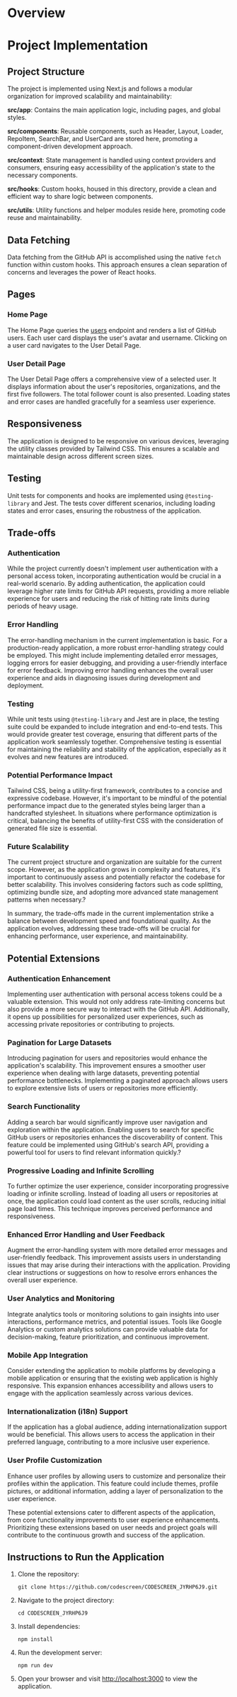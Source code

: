 # Overview

<!-- Please add a write-up of your implementation here. Please also include any instructions needed to run the application. -->

# Project Implementation

## Project Structure

The project is implemented using Next.js and follows a modular organization for improved scalability and maintainability:

**src/app**: Contains the main application logic, including pages, and global styles.

**src/components**: Reusable components, such as Header, Layout, Loader, RepoItem, SearchBar, and UserCard are stored here, promoting a component-driven development approach.

**src/context**: State management is handled using context providers and consumers, ensuring easy accessibility of the application's state to the necessary components.

**src/hooks**: Custom hooks, housed in this directory, provide a clean and efficient way to share logic between components.

**src/utils**: Utility functions and helper modules reside here, promoting code reuse and maintainability.

## Data Fetching

Data fetching from the GitHub API is accomplished using the native `fetch` function within custom hooks. This approach ensures a clean separation of concerns and leverages the power of React hooks.

## Pages

### Home Page

The Home Page queries the [users](https://api.github.com/users) endpoint and renders a list of GitHub users. Each user card displays the user's avatar and username. Clicking on a user card navigates to the User Detail Page.

### User Detail Page

The User Detail Page offers a comprehensive view of a selected user. It displays information about the user's repositories, organizations, and the first five followers. The total follower count is also presented. Loading states and error cases are handled gracefully for a seamless user experience.

## Responsiveness

The application is designed to be responsive on various devices, leveraging the utility classes provided by Tailwind CSS. This ensures a scalable and maintainable design across different screen sizes.

## Testing

Unit tests for components and hooks are implemented using `@testing-library` and Jest. The tests cover different scenarios, including loading states and error cases, ensuring the robustness of the application.

## Trade-offs

### Authentication

While the project currently doesn't implement user authentication with a personal access token, incorporating authentication would be crucial in a real-world scenario. By adding authentication, the application could leverage higher rate limits for GitHub API requests, providing a more reliable experience for users and reducing the risk of hitting rate limits during periods of heavy usage.

### Error Handling

The error-handling mechanism in the current implementation is basic. For a production-ready application, a more robust error-handling strategy could be employed. This might include implementing detailed error messages, logging errors for easier debugging, and providing a user-friendly interface for error feedback. Improving error handling enhances the overall user experience and aids in diagnosing issues during development and deployment.

### Testing

While unit tests using `@testing-library` and Jest are in place, the testing suite could be expanded to include integration and end-to-end tests. This would provide greater test coverage, ensuring that different parts of the application work seamlessly together. Comprehensive testing is essential for maintaining the reliability and stability of the application, especially as it evolves and new features are introduced.

### Potential Performance Impact

Tailwind CSS, being a utility-first framework, contributes to a concise and expressive codebase. However, it's important to be mindful of the potential performance impact due to the generated styles being larger than a handcrafted stylesheet. In situations where performance optimization is critical, balancing the benefits of utility-first CSS with the consideration of generated file size is essential.

### Future Scalability

The current project structure and organization are suitable for the current scope. However, as the application grows in complexity and features, it's important to continuously assess and potentially refactor the codebase for better scalability. This involves considering factors such as code splitting, optimizing bundle size, and adopting more advanced state management patterns when necessary.?

In summary, the trade-offs made in the current implementation strike a balance between development speed and foundational quality. As the application evolves, addressing these trade-offs will be crucial for enhancing performance, user experience, and maintainability.

## Potential Extensions

### Authentication Enhancement

Implementing user authentication with personal access tokens could be a valuable extension. This would not only address rate-limiting concerns but also provide a more secure way to interact with the GitHub API. Additionally, it opens up possibilities for personalized user experiences, such as accessing private repositories or contributing to projects.

### Pagination for Large Datasets

Introducing pagination for users and repositories would enhance the application's scalability. This improvement ensures a smoother user experience when dealing with large datasets, preventing potential performance bottlenecks. Implementing a paginated approach allows users to explore extensive lists of users or repositories more efficiently.

### Search Functionality

Adding a search bar would significantly improve user navigation and exploration within the application. Enabling users to search for specific GitHub users or repositories enhances the discoverability of content. This feature could be implemented using GitHub's search API, providing a powerful tool for users to find relevant information quickly.?

### Progressive Loading and Infinite Scrolling

To further optimize the user experience, consider incorporating progressive loading or infinite scrolling. Instead of loading all users or repositories at once, the application could load content as the user scrolls, reducing initial page load times. This technique improves perceived performance and responsiveness.

### Enhanced Error Handling and User Feedback

Augment the error-handling system with more detailed error messages and user-friendly feedback. This improvement assists users in understanding issues that may arise during their interactions with the application. Providing clear instructions or suggestions on how to resolve errors enhances the overall user experience.

### User Analytics and Monitoring

Integrate analytics tools or monitoring solutions to gain insights into user interactions, performance metrics, and potential issues. Tools like Google Analytics or custom analytics solutions can provide valuable data for decision-making, feature prioritization, and continuous improvement.

### Mobile App Integration

Consider extending the application to mobile platforms by developing a mobile application or ensuring that the existing web application is highly responsive. This expansion enhances accessibility and allows users to engage with the application seamlessly across various devices.

### Internationalization (i18n) Support

If the application has a global audience, adding internationalization support would be beneficial. This allows users to access the application in their preferred language, contributing to a more inclusive user experience.

### User Profile Customization

Enhance user profiles by allowing users to customize and personalize their profiles within the application. This feature could include themes, profile pictures, or additional information, adding a layer of personalization to the user experience.

These potential extensions cater to different aspects of the application, from core functionality improvements to user experience enhancements. Prioritizing these extensions based on user needs and project goals will contribute to the continuous growth and success of the application.

## Instructions to Run the Application

1.  Clone the repository:

    `git clone https://github.com/codescreen/CODESCREEN_JYRHP6J9.git`

2.  Navigate to the project directory:

    `cd CODESCREEN_JYRHP6J9`

3.  Install dependencies:

    `npm install`

4.  Run the development server:

    `npm run dev`

5.  Open your browser and visit [http://localhost:3000](http://localhost:3000/) to view the application.

